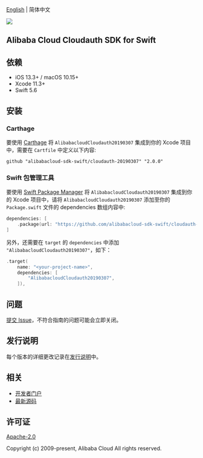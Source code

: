[English](README.md) | 简体中文

![](https://aliyunsdk-pages.alicdn.com/icons/AlibabaCloud.svg)

## Alibaba Cloud Cloudauth SDK for Swift

## 依赖

- iOS 13.3+ / macOS 10.15+
- Xcode 11.3+
- Swift 5.6

## 安装

### Carthage

要使用 [Carthage](https://github.com/Carthage/Carthage) 将 `AlibabacloudCloudauth20190307` 集成到你的 Xcode 项目中，需要在 `Cartfile` 中定义以下内容:

```ogdl
github "alibabacloud-sdk-swift/cloudauth-20190307" "2.0.0"
```

### Swift 包管理工具

要使用 [Swift Package Manager](https://swift.org/package-manager/) 将 `AlibabacloudCloudauth20190307` 集成到你的 Xcode 项目中，请将 `AlibabacloudCloudauth20190307` 添加至你的 `Package.swift` 文件的 dependencies 数组内容中:

```swift
dependencies: [
    .package(url: "https://github.com/alibabacloud-sdk-swift/cloudauth-20190307.git", from: "2.0.0")
]
```

另外，还需要在 `target` 的 `dependencies` 中添加 `"AlibabacloudCloudauth20190307"`，如下：

```swift
.target(
    name: "<your-project-name>",
    dependencies: [
        "AlibabacloudCloudauth20190307",
    ]),
```

## 问题

[提交 Issue](https://github.com/alibabacloud-sdk-swift/cloudauth-20190307/issues/new)，不符合指南的问题可能会立即关闭。

## 发行说明

每个版本的详细更改记录在[发行说明](./ChangeLog.txt)中。

## 相关

* [开发者门户](https://next.api.aliyun.com/home)
* [最新源码](https://github.com/alibabacloud-sdk-swift/cloudauth-20190307)

## 许可证

[Apache-2.0](http://www.apache.org/licenses/LICENSE-2.0)

Copyright (c) 2009-present, Alibaba Cloud All rights reserved.
